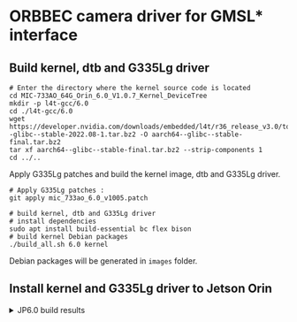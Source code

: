 # ORBBEC camera driver for GMSL* interface

## Build kernel, dtb and G335Lg driver

```
# Enter the directory where the kernel source code is located
cd MIC-733AO_64G_Orin_6.0_V1.0.7_Kernel_DeviceTree
mkdir -p l4t-gcc/6.0
cd ./l4t-gcc/6.0
wget https://developer.nvidia.com/downloads/embedded/l4t/r36_release_v3.0/toolchain/aarch64--glibc--stable-2022.08-1.tar.bz2 -O aarch64--glibc--stable-final.tar.bz2
tar xf aarch64--glibc--stable-final.tar.bz2 --strip-components 1
cd ../..
```

Apply G335Lg patches and build the kernel image, dtb and G335Lg driver.

```
# Apply G335Lg patches :
git apply mic_733ao_6.0_v1005.patch

# build kernel, dtb and G335Lg driver
# install dependencies
sudo apt install build-essential bc flex bison
# build kernel Debian packages
./build_all.sh 6.0 kernel

```

Debian packages will be generated in `images` folder.

## Install kernel and G335Lg driver to Jetson Orin
<details>
<summary>JP6.0 build results</summary>

- kernel image (not modified): `images/6.0/rootfs/boot/Image`
- dtb : `images/6.0/rootfs/boot/dtb/tegra234-p3737-0000+p3701-000x-nv.dtb`
- dtb overlay: `images/6.0/rootfs/boot/tegra234-camera-g2xx-overlay.dtbo`
- oot modules: `images/6.0/rootfs/lib/modules/5.15.136-tegra/update`
- oot modules: `images/6.0/rootfs/lib/modules/5.15.136-tegra/kernel/drivers/media/v4l2-core/videodev.ko`
- oot modules: `images/6.0/rootfs/lib/modules/5.15.136-tegra/kernel/drivers/media/usb/uvc/uvcvideo.ko`
Copy them to the target MIC-733AO:

```
# run copy_to_ssh.sh Copy them to the target ,Need to be replaced with the user_name and IP you are using
sh copy_to_ssh.sh

```

on target MIC-733AO Copy them to the right places:

```
cd gmsl-driver
sh copy_to_target.sh
```




